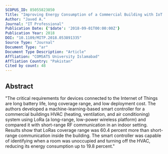 ```yaml
---
SCOPUS_ID: 85055823850
Title: "Improving Energy Consumption of a Commercial Building with IoT and Machine Learning"
Author: "Javed A."
Journal: "IT Professional"
Publication Date: {'$date': '2018-09-01T00:00:00Z'}
Publication Year: 2018
DOI: "10.1109/MITP.2018.053891335"
Source Type: "Journal"
Document Type: "ar"
Document Type Description: "Article"
Affliation: "COMSATS University Islamabad"
Affliation Country: "Pakistan"
Cited by count: 48
---
```


## Abstract
"The critical requirements for devices connected to the Internet of Things are long battery life, long coverage range, and low deployment cost. The authors developed a machine-learning-based smart controller for a commercial buildings HVAC (heating, ventilation, and air conditioning) system using LoRa (a long-range, low-power wireless platform) and compared it with short-range RF communication in an indoor setting. Results show that LoRas coverage range was 60.4 percent more than short-range communication inside the building. The smart controller was capable of identifying when a room was unoccupied and turning off the HVAC, reducing its energy consumption up to 19.8 percent."
